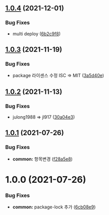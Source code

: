 ## [1.0.4](https://github.com/jl917/eslint-plugin-jl/compare/v1.0.3...v1.0.4) (2021-12-01)


### Bug Fixes

* multi deploy ([6b2c9f8](https://github.com/jl917/eslint-plugin-jl/commit/6b2c9f8cb8240b44ec3d0bf80db0b38e51e2d5c1))

## [1.0.3](https://github.com/jl917/eslint-plugin-jl/compare/v1.0.2...v1.0.3) (2021-11-19)


### Bug Fixes

* package 라이센스 수정 ISC => MIT ([3a5d40e](https://github.com/jl917/eslint-plugin-jl/commit/3a5d40e23c5a9bc2c142d6c42697447de70848df))

## [1.0.2](https://github.com/jl917/eslint-plugin-jl/compare/v1.0.1...v1.0.2) (2021-11-13)


### Bug Fixes

* julong1988 => jl917 ([30a04e3](https://github.com/jl917/eslint-plugin-jl/commit/30a04e34c8542d3b9347674743f353ab3fcb70f0))

## [1.0.1](https://github.com/jl917/eslint-plugin-jl/compare/v1.0.0...v1.0.1) (2021-07-26)


### Bug Fixes

* **common:** 항목변경 ([f28a5e8](https://github.com/jl917/eslint-plugin-jl/commit/f28a5e820159165365d642b8fe721731f788be76))

# 1.0.0 (2021-07-26)


### Bug Fixes

* **common:** package-lock 추가 ([6cb08e9](https://github.com/jl917/eslint-plugin-jl/commit/6cb08e93aea65c965e251d62917c5845af4f591d))
